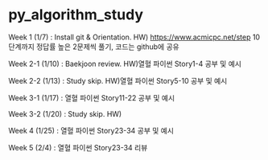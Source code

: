 # py_algorithm_study

Week 1    (1/7) : Install git & Orientation. HW) https://www.acmicpc.net/step 10단계까지 정답률 높은 2문제씩 풀기, 코드는 github에 공유

Week 2-1 (1/10) : Baekjoon review. HW)열혈 파이썬 Story1-4 공부 및 예시

Week 2-2 (1/13) : Study skip. HW)열혈 파이썬 Story5-10 공부 및 예시

Week 3-1 (1/17) : 열혈 파이썬 Story11-22 공부 및 예시

Week 3-2 (1/20) : Study skip. HW)

Week 4 (1/25) : 열혈 파이썬 Story23-34 공부 및 예시

Week 5 (2/4) : 열혈 파이썬 Story23-34 리뷰
